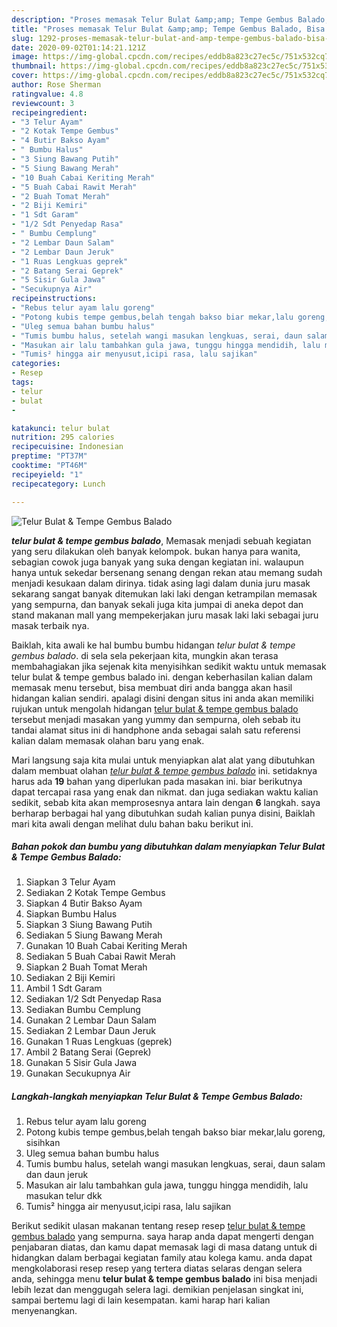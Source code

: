 ```yaml
---
description: "Proses memasak Telur Bulat &amp;amp; Tempe Gembus Balado, Bisa Manjain Lidah"
title: "Proses memasak Telur Bulat &amp;amp; Tempe Gembus Balado, Bisa Manjain Lidah"
slug: 1292-proses-memasak-telur-bulat-and-amp-tempe-gembus-balado-bisa-manjain-lidah
date: 2020-09-02T01:14:21.121Z
image: https://img-global.cpcdn.com/recipes/eddb8a823c27ec5c/751x532cq70/telur-bulat-tempe-gembus-balado-foto-resep-utama.jpg
thumbnail: https://img-global.cpcdn.com/recipes/eddb8a823c27ec5c/751x532cq70/telur-bulat-tempe-gembus-balado-foto-resep-utama.jpg
cover: https://img-global.cpcdn.com/recipes/eddb8a823c27ec5c/751x532cq70/telur-bulat-tempe-gembus-balado-foto-resep-utama.jpg
author: Rose Sherman
ratingvalue: 4.8
reviewcount: 3
recipeingredient:
- "3 Telur Ayam"
- "2 Kotak Tempe Gembus"
- "4 Butir Bakso Ayam"
- " Bumbu Halus"
- "3 Siung Bawang Putih"
- "5 Siung Bawang Merah"
- "10 Buah Cabai Keriting Merah"
- "5 Buah Cabai Rawit Merah"
- "2 Buah Tomat Merah"
- "2 Biji Kemiri"
- "1 Sdt Garam"
- "1/2 Sdt Penyedap Rasa"
- " Bumbu Cemplung"
- "2 Lembar Daun Salam"
- "2 Lembar Daun Jeruk"
- "1 Ruas Lengkuas geprek"
- "2 Batang Serai Geprek"
- "5 Sisir Gula Jawa"
- "Secukupnya Air"
recipeinstructions:
- "Rebus telur ayam lalu goreng"
- "Potong kubis tempe gembus,belah tengah bakso biar mekar,lalu goreng, sisihkan"
- "Uleg semua bahan bumbu halus"
- "Tumis bumbu halus, setelah wangi masukan lengkuas, serai, daun salam dan daun jeruk"
- "Masukan air lalu tambahkan gula jawa, tunggu hingga mendidih, lalu masukan telur dkk"
- "Tumis² hingga air menyusut,icipi rasa, lalu sajikan"
categories:
- Resep
tags:
- telur
- bulat
- 

katakunci: telur bulat  
nutrition: 295 calories
recipecuisine: Indonesian
preptime: "PT37M"
cooktime: "PT46M"
recipeyield: "1"
recipecategory: Lunch

---
```



![Telur Bulat &amp; Tempe Gembus Balado](https://img-global.cpcdn.com/recipes/eddb8a823c27ec5c/751x532cq70/telur-bulat-tempe-gembus-balado-foto-resep-utama.jpg)

<b><i>telur bulat &amp; tempe gembus balado</i></b>, Memasak menjadi sebuah kegiatan yang seru dilakukan oleh banyak kelompok. bukan hanya para wanita, sebagian cowok juga banyak yang suka dengan kegiatan ini. walaupun hanya untuk sekedar bersenang senang dengan rekan atau memang sudah menjadi kesukaan dalam dirinya. tidak asing lagi dalam dunia juru masak sekarang sangat banyak ditemukan laki laki dengan ketrampilan memasak yang sempurna, dan banyak sekali juga kita jumpai di aneka depot dan stand makanan mall yang mempekerjakan juru masak laki laki sebagai juru masak terbaik nya.

Baiklah, kita awali ke hal bumbu bumbu hidangan <i>telur bulat &amp; tempe gembus balado</i>. di sela sela pekerjaan kita, mungkin akan terasa membahagiakan jika sejenak kita menyisihkan sedikit waktu untuk memasak telur bulat &amp; tempe gembus balado ini. dengan keberhasilan kalian dalam memasak menu tersebut, bisa membuat diri anda bangga akan hasil hidangan kalian sendiri. apalagi disini dengan situs ini anda akan memiliki rujukan untuk mengolah hidangan <u>telur bulat &amp; tempe gembus balado</u> tersebut menjadi masakan yang yummy dan sempurna, oleh sebab itu tandai alamat situs ini di handphone anda sebagai salah satu referensi kalian dalam memasak olahan baru yang enak.




Mari langsung saja kita mulai untuk menyiapkan alat alat yang dibutuhkan dalam membuat olahan <u><i>telur bulat &amp; tempe gembus balado</i></u> ini. setidaknya harus ada <b>19</b> bahan yang diperlukan pada masakan ini. biar berikutnya dapat tercapai rasa yang enak dan nikmat. dan juga sediakan waktu kalian sedikit, sebab kita akan memprosesnya antara lain dengan <b>6</b> langkah. saya berharap berbagai hal yang dibutuhkan sudah kalian punya disini, Baiklah mari kita awali dengan melihat dulu bahan baku berikut ini.

<!--inarticleads1-->

##### Bahan pokok dan bumbu yang dibutuhkan dalam menyiapkan Telur Bulat &amp; Tempe Gembus Balado:

1. Siapkan 3 Telur Ayam
1. Sediakan 2 Kotak Tempe Gembus
1. Siapkan 4 Butir Bakso Ayam
1. Siapkan  Bumbu Halus
1. Siapkan 3 Siung Bawang Putih
1. Sediakan 5 Siung Bawang Merah
1. Gunakan 10 Buah Cabai Keriting Merah
1. Sediakan 5 Buah Cabai Rawit Merah
1. Siapkan 2 Buah Tomat Merah
1. Sediakan 2 Biji Kemiri
1. Ambil 1 Sdt Garam
1. Sediakan 1/2 Sdt Penyedap Rasa
1. Sediakan  Bumbu Cemplung
1. Gunakan 2 Lembar Daun Salam
1. Sediakan 2 Lembar Daun Jeruk
1. Gunakan 1 Ruas Lengkuas (geprek)
1. Ambil 2 Batang Serai (Geprek)
1. Gunakan 5 Sisir Gula Jawa
1. Gunakan Secukupnya Air




<!--inarticleads2-->

##### Langkah-langkah menyiapkan Telur Bulat &amp; Tempe Gembus Balado:

1. Rebus telur ayam lalu goreng
1. Potong kubis tempe gembus,belah tengah bakso biar mekar,lalu goreng, sisihkan
1. Uleg semua bahan bumbu halus
1. Tumis bumbu halus, setelah wangi masukan lengkuas, serai, daun salam dan daun jeruk
1. Masukan air lalu tambahkan gula jawa, tunggu hingga mendidih, lalu masukan telur dkk
1. Tumis² hingga air menyusut,icipi rasa, lalu sajikan




Berikut sedikit ulasan makanan tentang resep resep <u>telur bulat &amp; tempe gembus balado</u> yang sempurna. saya harap anda dapat mengerti dengan penjabaran diatas, dan kamu dapat memasak lagi di masa datang untuk di hidangkan dalam berbagai kegiatan family atau kolega kamu. anda dapat mengkolaborasi resep resep yang tertera diatas selaras dengan selera anda, sehingga menu <b>telur bulat &amp; tempe gembus balado</b> ini bisa menjadi lebih lezat dan menggugah selera lagi. demikian penjelasan singkat ini, sampai bertemu lagi di lain kesempatan. kami harap hari kalian menyenangkan.
